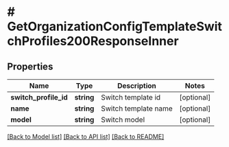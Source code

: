 # # GetOrganizationConfigTemplateSwitchProfiles200ResponseInner

## Properties

Name | Type | Description | Notes
------------ | ------------- | ------------- | -------------
**switch_profile_id** | **string** | Switch template id | [optional]
**name** | **string** | Switch template name | [optional]
**model** | **string** | Switch model | [optional]

[[Back to Model list]](../../README.md#models) [[Back to API list]](../../README.md#endpoints) [[Back to README]](../../README.md)
